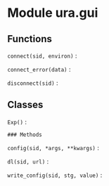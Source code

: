 Module ura.gui
==============

Functions
---------

    
`connect(sid, environ)`
:   

    
`connect_error(data)`
:   

    
`disconnect(sid)`
:   

Classes
-------

`Exp()`
:   

    ### Methods

    
`config(sid, *args, **kwargs)`
:   

    
`dl(sid, url)`
:   

    
`write_config(sid, stg, value)`
: